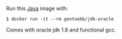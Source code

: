 Run this [Java][] image with:

    $ docker run -it --rm gentoobb/jdk-oracle

Comes with oracle jdk 1.8 and functional gcc.

[Java]: https://www.oracle.com/java/index.html
